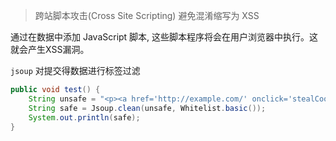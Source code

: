 > 跨站脚本攻击(Cross Site Scripting) 避免混淆缩写为 XSS



通过在数据中添加 JavaScript 脚本, 这些脚本程序将会在用户浏览器中执行。这就会产生XSS漏洞。



`jsoup` 对提交得数据进行标签过滤

```java
public void test() {
    String unsafe = "<p><a href='http://example.com/' onclick='stealCookies()'>Link</a></p>";
    String safe = Jsoup.clean(unsafe, Whitelist.basic());
    System.out.println(safe);
}
```

